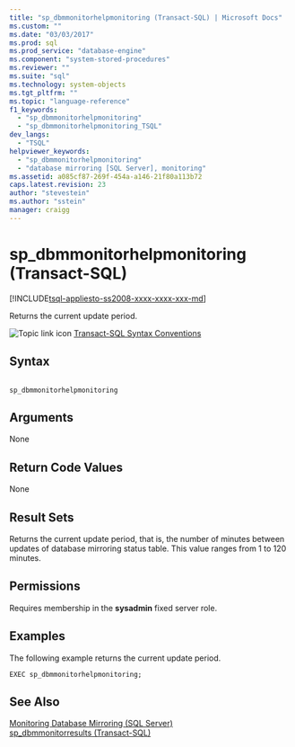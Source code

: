 ```yaml
---
title: "sp_dbmmonitorhelpmonitoring (Transact-SQL) | Microsoft Docs"
ms.custom: ""
ms.date: "03/03/2017"
ms.prod: sql
ms.prod_service: "database-engine"
ms.component: "system-stored-procedures"
ms.reviewer: ""
ms.suite: "sql"
ms.technology: system-objects
ms.tgt_pltfrm: ""
ms.topic: "language-reference"
f1_keywords: 
  - "sp_dbmmonitorhelpmonitoring"
  - "sp_dbmmonitorhelpmonitoring_TSQL"
dev_langs: 
  - "TSQL"
helpviewer_keywords: 
  - "sp_dbmmonitorhelpmonitoring"
  - "database mirroring [SQL Server], monitoring"
ms.assetid: a085cf87-269f-454a-a146-21f80a113b72
caps.latest.revision: 23
author: "stevestein"
ms.author: "sstein"
manager: craigg
---
```

# sp_dbmmonitorhelpmonitoring (Transact-SQL)
[!INCLUDE[tsql-appliesto-ss2008-xxxx-xxxx-xxx-md](../../includes/tsql-appliesto-ss2008-xxxx-xxxx-xxx-md.md)]

  Returns the current update period.  
  
 ![Topic link icon](../../database-engine/configure-windows/media/topic-link.gif "Topic link icon") [Transact-SQL Syntax Conventions](../../t-sql/language-elements/transact-sql-syntax-conventions-transact-sql.md)  
  
## Syntax  
  
```  
  
sp_dbmmonitorhelpmonitoring   
```  
  
## Arguments  
 None  
  
## Return Code Values  
 None  
  
## Result Sets  
 Returns the current update period, that is, the number of minutes between updates of database mirroring status table. This value ranges from 1 to 120 minutes.  
  
## Permissions  
 Requires membership in the **sysadmin** fixed server role.  
  
## Examples  
 The following example returns the current update period.  
  
```  
EXEC sp_dbmmonitorhelpmonitoring;  
```  
  
## See Also  
 [Monitoring Database Mirroring &#40;SQL Server&#41;](../../database-engine/database-mirroring/monitoring-database-mirroring-sql-server.md)   
 [sp_dbmmonitorresults &#40;Transact-SQL&#41;](../../relational-databases/system-stored-procedures/sp-dbmmonitorresults-transact-sql.md)  
  
  
